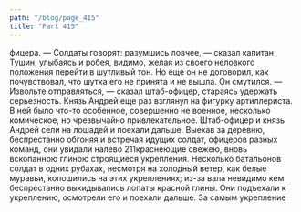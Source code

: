 ```yaml
---
path: "/blog/page_415"
title: "Part 415"
---
```


фицера.
— Солдаты говорят: разумшись ловчее, — сказал капитан Тушин, улыбаясь и робея, видимо, желая из своего неловкого положения перейти в шутливый тон.
Но еще он не договорил, как почувствовал, что шутка его не принята и не вышла. Он смутился.
— Извольте отправляться, — сказал штаб-офицер, стараясь удержать серьезность.
Князь Андрей еще раз взглянул на фигурку артиллериста. В ней было что-то особенное, совершенно не военное, несколько комическое, но чрезвычайно привлекательное.
Штаб-офицер и князь Андрей сели на лошадей и поехали дальше.
Выехав за деревню, беспрестанно обгоняя и встречая идущих солдат, офицеров разных команд, они увидали налево 211краснеющие свежею, вновь вскопанною глиною строящиеся укрепления. Несколько батальонов солдат в одних рубахах, несмотря на холодный ветер, как белые муравьи, копошились на этих укреплениях; из-за вала невидимо кем беспрестанно выкидывались лопаты красной глины. Они подъехали к укреплению, осмотрели его и поехали дальше. За самым укрепление
